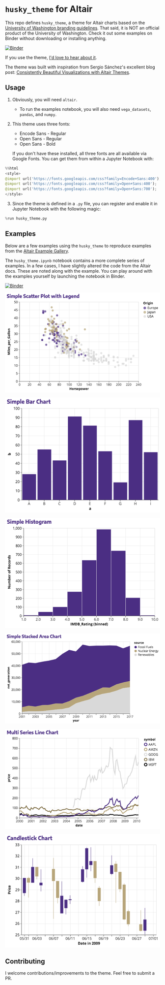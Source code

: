 # `husky_theme` for Altair

This repo defines `husky_theme`, a theme for Altair charts based on the [University of Washington branding guidelines](http://www.washington.edu/brand/graphic-elements/). That said, it is NOT an official product of the University of Washington. Check it out some examples on Binder without downloading or installing anything.

[![Binder](https://mybinder.org/badge.svg)](https://mybinder.org/v2/gh/deppen8/husky-altair-theme/master?filepath=husky_theme_examples.ipynb)

If you use the theme, [I'd love to hear about it](deppen.8@gmail.com). 

The theme was built with inspiration from Sergio Sánchez's excellent blog post: [Consistently Beautiful Visualizations with Altair Themes](https://towardsdatascience.com/consistently-beautiful-visualizations-with-altair-themes-c7f9f889602).

## Usage

1. Obviously, you will need `altair`.
    - To run the examples notebook, you will also need `vega_datasets`, `pandas`, and `numpy`.
2. This theme uses three fonts:
    - Encode Sans - Regular
    - Open Sans - Regular
    - Open Sans - Bold

    If you don't have these installed, all three fonts are all available via Google Fonts. You can get them from within a Jupyter Notebook with:

```python
%%html
<style>
@import url('https://fonts.googleapis.com/css?family=Encode+Sans:400');
@import url('https://fonts.googleapis.com/css?family=Open+Sans:400');
@import url('https://fonts.googleapis.com/css?family=Open+Sans:700');
</style>
```

3. Since the theme is defined in a `.py` file, you can register and enable it in Jupyter Notebook with the following magic:

```python
%run husky_theme.py
```

## Examples

Below are a few examples using the `husky_theme` to reproduce examples from the [Altair Example Gallery](https://altair-viz.github.io/gallery/index.html).

The `husky_theme.ipynb` notebook contains a more complete series of examples. In a few cases, I have slightly altered the code from the Altair docs. These are noted along with the example. You can play around with the examples yourself by launching the notebook in Binder.

[![Binder](https://mybinder.org/badge.svg)](https://mybinder.org/v2/gh/deppen8/husky-altair-theme/master?filepath=husky_theme_examples.ipynb)

![simple_scatter](images/simple_scatter.png)

![simple_bar](images/simple_bar.png)

![simple_histogram](images/simple_histogram.png)

![simple_stacked_area](images/simple_stacked_area.png)

![multi_line](images/multi_line.png)

![candlestick](images/candlestick.png)

## Contributing

I welcome contributions/improvements to the theme. Feel free to submit a PR.